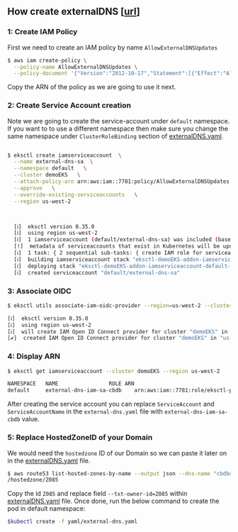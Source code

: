 

## How create externalDNS [[url](https://eksctl.io/usage/iamserviceaccounts/)]

### 1: Create IAM Policy

First we need to create an IAM policy by name `AllowExternalDNSUpdates`

```BASH
$ aws iam create-policy \
  --policy-name AllowExternalDNSUpdates \
  --policy-document '{"Version":"2012-10-17","Statement":[{"Effect":"Allow","Action":["route53:ChangeResourceRecordSets"],"Resource":["arn:aws:route53:::hostedzone/*"]},{"Effect":"Allow","Action":["route53:ListHostedZones","route53:ListResourceRecordSets"],"Resource":["*"]}]}'

```
Copy the ARN of the policy as we are going to use it next.

### 2: Create Service Account creation

Note we are going to create the service-account under  `default` namespace. If you want to to use a different namespace then make sure you change the same namespace under `ClusterRoleBinding` section of [externalDNS.yaml](externalDNS.yaml).

```BASH

$ eksctl create iamserviceaccount  \
  --name external-dns-sa  \
  --namespace default   \
  --cluster demoEKS   \
  --attach-policy-arn arn:aws:iam::7781:policy/AllowExternalDNSUpdates   \
  --approve   \
  --override-existing-serviceaccounts   \
  --region us-west-2



  [ℹ]  eksctl version 0.35.0
  [ℹ]  using region us-west-2
  [ℹ]  1 iamserviceaccount (default/external-dns-sa) was included (based on the include/exclude rules)
  [!]  metadata of serviceaccounts that exist in Kubernetes will be updated, as --override-existing-serviceaccounts was set
  [ℹ]  1 task: { 2 sequential sub-tasks: { create IAM role for serviceaccount "default/external-dns-sa", create serviceaccount "default/external-dns-sa" } }
  [ℹ]  building iamserviceaccount stack "eksctl-demoEKS-addon-iamserviceaccount-default-external-dns-sa"
  [ℹ]  deploying stack "eksctl-demoEKS-addon-iamserviceaccount-default-external-dns-sa"
  [ℹ]  created serviceaccount "default/external-dns-sa"

```


### 3: Associate OIDC

```BASH
$ eksctl utils associate-iam-oidc-provider --region=us-west-2 --cluster=demoEKS --approve

[ℹ]  eksctl version 0.35.0
[ℹ]  using region us-west-2
[ℹ]  will create IAM Open ID Connect provider for cluster "demoEKS" in "us-west-2"
[✔]  created IAM Open ID Connect provider for cluster "demoEKS" in "us-west-2"
```



### 4: Display ARN

```BASH
$ eksctl get iamserviceaccount --cluster demoEKS --region us-west-2

NAMESPACE	NAME				ROLE ARN
default		external-dns-iam-sa-cbdb	arn:aws:iam::7781:role/eksctl-pgeDemo-addon-iamserviceaccount-defau-Role1-1AKXRKOW6CJYN
```

After creating the service account you can replace `ServiceAccount` and `ServiceAccountName` in the `external-dns.yaml` file with `external-dns-iam-sa-cbdb` value.

### 5: Replace HostedZoneID of your Domain

We would need the `hostedzone` ID of our Domain so we can paste it later on in the [externalDNS.yaml](externalDNS.yaml) file.

```BASH
$ aws route53 list-hosted-zones-by-name --output json --dns-name "cbdbdemo.com" | jq -r '.HostedZones[0].Id'
/hostedzone/Z085
```

Copy the id `Z085` and replace field `--txt-owner-id=Z085` within [externalDNS.yaml](externalDNS.yaml) file. Once done, run the below command to create the pod in default namespace:

```BASH
$kubectl create -f yaml/external-dns.yaml
```

